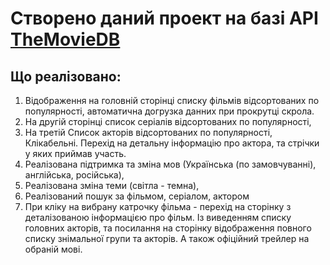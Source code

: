 # Створено даний проект на базі API [TheMovieDB](https://www.themoviedb.org/)

## Що реалізовано:

1. Відображення на головній сторінці списку фільмів відсортованих по популярності, автоматична догрузка данних при прокрутці скрола.
2. На другій сторінці список серіалів відсортованих по популярності,
3. На третій Список акторів відсортованих по популярності, Клікабельні. Перехід на детальну інформацію про актора, та стрічки у яких приймав участь.
4. Реалізована підтримка та зміна мов (Українська (по замовчуванні), англійська, російська),
5. Реалізована зміна теми (світла - темна),
6. Реалізований пошук за фільмом, серіалом, актором
7. При кліку на вибрану катрочку фільма - перехід на сторінку з деталізованою інформацією про фільм. Із виведенням списку головних акторів, та посилання на сторінку відображення повного списку знімальної групи та акторів. А також офіційний трейлер на обраній мові.
